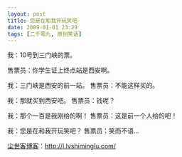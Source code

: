 ```yaml
---
layout: post
title: 您是在和我开玩笑吧
date: 2009-01-01 23:29
tags: [二千零九, 原创笑话]
---
```

我：10号到三门峡的票。

售票员：你学生证上终点站是西安啊。

我：三门峡是西安的前一站。
售票员：不能这样买的。

我：那就买到西安吧。
售票员：钱呢？

我：那个一百是我刚给的啊！
售票员：这是前一个人给的吧！

我：您是在和我开玩笑吧？
售票员：笑而不语...

<a href="http://i.lvshiminglu.com/">尘世客博客</a>：<a href="http://i.lvshiminglu.com/">http://i.lvshiminglu.com/</a>

